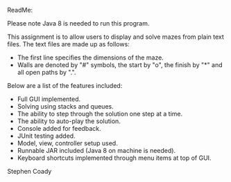 ReadMe:

Please note Java 8 is needed to run this program.

This assignment is to allow users to display and solve mazes from plain text files. The text files are made up as follows:
- The first line specifies the dimensions of the maze.
- Walls are denoted by "#" symbols, the start by "o", the finish by "*" and all open paths by ".".

Below are a list of the features included:
- Full GUI implemented.
- Solving using stacks and queues.
- The ability to step through the solution one step at a time.
- The ability to auto-play the solution.
- Console added for feedback.
- JUnit testing added.
- Model, view, controller setup used.
- Runnable JAR included (Java 8 on machine is needed).
- Keyboard shortcuts implemented through menu items at top of GUI.

Stephen Coady